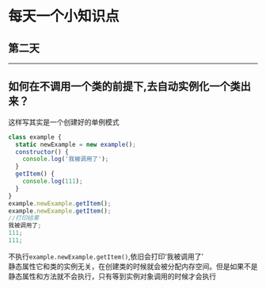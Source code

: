 # 每天一个小知识点

## 第二天

---

## 如何在不调用一个类的前提下,去自动实例化一个类出来？

这样写其实是一个创建好的单例模式

```js
class example {
  static newExample = new example();
  constructor() {
    console.log('我被调用了');
  }
  getItem() {
    console.log(111);
  }
}
example.newExample.getItem();
example.newExample.getItem();
//打印结果
我被调用了;
111;
111;
```

不执行`example.newExample.getItem()`,依旧会打印‘我被调用了’  
静态属性它和类的实例无关，在创建类的时候就会被分配内存空间。但是如果不是静态属性和方法就不会执行，只有等到实例对象调用的时候才会执行
